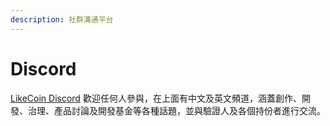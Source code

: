 ```yaml
---
description: 社群溝通平台
---
```


# Discord

[LikeCoin Discord](https://discord.com/invite/W4DQ6peZZZ) 歡迎任何人參與，在上面有中文及英文頻道，涵蓋創作、開發、治理、產品討論及開發基金等各種話題，並與驗證人及各個持份者進行交流。

